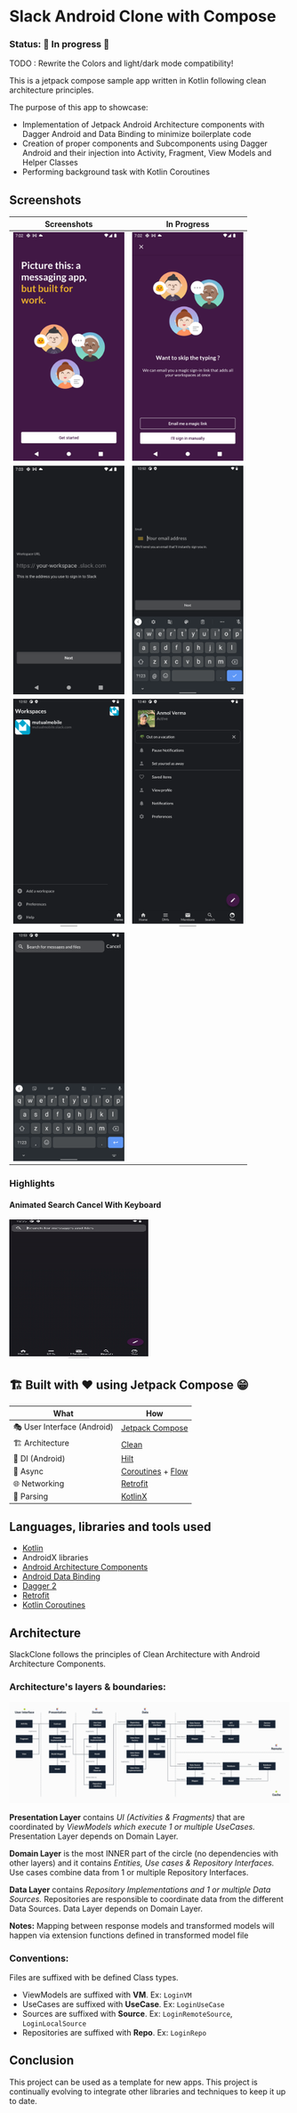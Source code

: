 # Slack Android Clone with Compose

### Status: 🚧 In progress 🚧

TODO : Rewrite the Colors and light/dark mode compatibility!

This is a jetpack compose sample app written in Kotlin following clean architecture principles.

The purpose of this app to showcase:
 - Implementation of Jetpack Android Architecture components with Dagger Android and Data Binding to minimize boilerplate code
 - Creation of proper components and Subcomponents using Dagger Android and their injection into Activity, Fragment, View Models and Helper Classes
 - Performing background task with Kotlin Coroutines

## Screenshots

| Screenshots            | In Progress                        |
|----------------	|------------------------------	|
| <img src="art/art1.png" alt="drawing" style="width:200px;"/> | <img src="art/art2.png" alt="drawing" style="width:200px;"/> |
| <img src="art/art3.png" alt="drawing" style="width:200px;"/> | <img src="art/art4.png" alt="drawing" style="width:200px;"/> |
| <img src="art/art5.png" alt="drawing" style="width:200px;"/> | <img src="art/art6.png" alt="drawing" style="width:200px;"/> |
| <img src="art/art7.png" alt="drawing" style="width:200px;"/> | |

### Highlights

#### Animated Search Cancel With Keyboard

<img src="art/animated_search.gif" width="250" height="250"/>


## 🏗️️ Built with ❤️ using Jetpack Compose 😁

| What            | How                        |
|----------------	|------------------------------	|
| 🎭 User Interface (Android)   | [Jetpack Compose](https://developer.android.com/jetpack/compose)                |
| 🏗 Architecture    | [Clean](https://blog.cleancoder.com/uncle-bob/2012/08/13/the-clean-architecture.html)                            |
| 💉 DI (Android)                | [Hilt](https://developer.android.com/training/dependency-injection/hilt-android)                        |
| 🌊 Async            | [Coroutines](https://kotlinlang.org/docs/coroutines-overview.html) + [Flow](https://kotlin.github.io/kotlinx.coroutines/kotlinx-coroutines-core/kotlinx.coroutines.flow/-flow/)                |
| 🌐 Networking        | [Retrofit](https://square.github.io/retrofit/)                        |
| 📄 Parsing            | [KotlinX](https://kotlinlang.org/docs/serialization.html)                            |

## Languages, libraries and tools used
 - [Kotlin](https://kotlinlang.org/)
 - AndroidX libraries
 - [Android Architecture Components](https://developer.android.com/topic/libraries/architecture)
 - [Android Data Binding](https://developer.android.com/topic/libraries/data-binding)
 - [Dagger 2](https://github.com/google/dagger)
 - [Retrofit](http://square.github.io/retrofit/)
 - [Kotlin Coroutines](https://developer.android.com/kotlin/coroutines)

## Architecture
SlackClone follows the principles of Clean Architecture with Android Architecture Components.

### Architecture's layers & boundaries:

<img src="art/architecture.jpeg" />

**Presentation Layer**  contains  _UI (Activities & Fragments)_  that are coordinated by  _ViewModels which execute 1 or multiple UseCases._  Presentation Layer depends on Domain Layer.

**Domain Layer** is the most INNER part of the circle (no dependencies with other layers) and it contains _Entities, Use cases & Repository Interfaces._ Use cases combine data from 1 or multiple Repository Interfaces.

**Data Layer**  contains  _Repository Implementations and 1 or multiple Data Sources._  Repositories are responsible to coordinate data from the different Data Sources. Data Layer depends on Domain Layer.

**Notes:** Mapping between response models and transformed models will happen via extension functions defined in transformed model file

### Conventions:
Files are suffixed with be defined Class types.
 - ViewModels are suffixed with **VM**. Ex: `LoginVM`
 - UseCases are suffixed with **UseCase**. Ex: `LoginUseCase`
 - Sources are suffixed with **Source**. Ex: `LoginRemoteSource`, `LoginLocalSource`
 - Repositories are suffixed with **Repo**. Ex: `LoginRepo`

## Conclusion
This project can be used as a template for new apps.
This project is continually evolving to integrate other libraries and techniques to keep it up to date.
